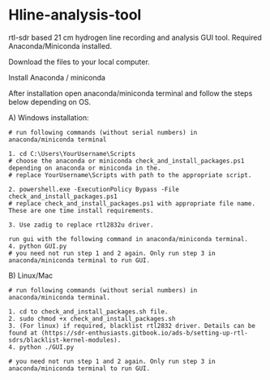 # Hline-analysis-tool
rtl-sdr based 21 cm hydrogen line recording and analysis GUI tool.
Required Anaconda/Miniconda installed.

Download the files to your local computer.

Install Anaconda / miniconda

After installation open anaconda/miniconda terminal and follow the steps below depending on OS.

A) Windows installation:
	
	# run following commands (without serial numbers) in anaconda/miniconda terminal

	1. cd C:\Users\YourUsername\Scripts
	# choose the anaconda or miniconda check_and_install_packages.ps1 depending on anaconda or miniconda in the.
	# replace YourUsername\Scripts with path to the appropriate script.
	
	2. powershell.exe -ExecutionPolicy Bypass -File check_and_install_packages.ps1
	# replace check_and_install_packages.ps1 with appropriate file name. These are one time install requirements.

 	3. Use zadig to replace rtl2832u driver.
  
	run gui with the following command in anaconda/miniconda terminal.
	4. python GUI.py
	# you need not run step 1 and 2 again. Only run step 3 in anaconda/miniconda terminal to run GUI.	

B) Linux/Mac
	
	# run following commands (without serial numbers) in anaconda/miniconda terminal.

	1. cd to check_and_install_packages.sh file.
	2. sudo chmod +x check_and_install_packages.sh
 	3. (For linux) if required, blacklist rtl2832 driver. Details can be found at (https://sdr-enthusiasts.gitbook.io/ads-b/setting-up-rtl-sdrs/blacklist-kernel-modules).
	4. python ./GUI.py

	# you need not run step 1 and 2 again. Only run step 3 in anaconda/miniconda terminal to run GUI.	
	
